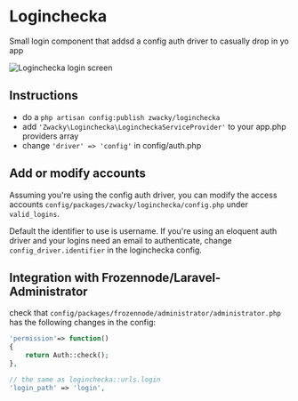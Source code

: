 Loginchecka
===========

Small login component that addsd a config auth driver to casually drop in yo app

![Loginchecka login screen](http://i.imgur.com/BVpmOcc.png)

Instructions
------------
* do a `php artisan config:publish zwacky/loginchecka`
* add `'Zwacky\Loginchecka\LogincheckaServiceProvider'` to your app.php providers array
* change `'driver' => 'config'` in config/auth.php

Add or modify accounts
----------------------
Assuming you're using the config auth driver, you can modify the access accounts `config/packages/zwacky/loginchecka/config.php` under `valid_logins`.

Default the identifier to use is username. If you're using an eloquent auth driver and your logins need an email to authenticate, change `config_driver.identifier` in the loginchecka config.

Integration with Frozennode/Laravel-Administrator
-------------------------------------------------
check that `config/packages/frozennode/administrator/administrator.php` has the following changes in the config:

```php
'permission'=> function()
{
	return Auth::check();
},

// the same as loginchecka::urls.login
'login_path' => 'login',
```